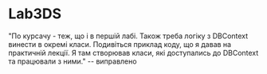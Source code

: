 # Lab3DS

"По курсачу - теж, що і в першій лабі. Також треба логіку з DBContext винести в окремі класи. Подивіться приклад коду, що я давав на практичній лекції. Я там створював класи, які доступались до DBContext та працювали з ними." -- виправлено
